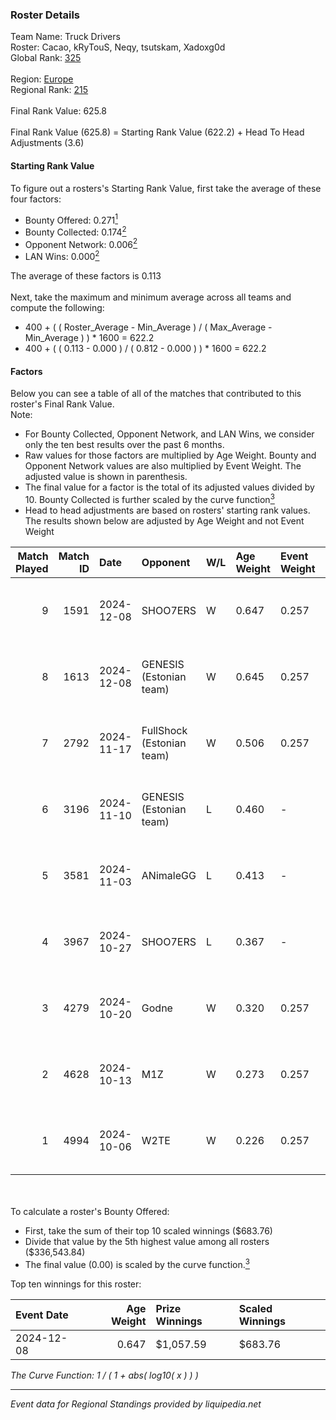 ### Roster Details<br />
Team Name: Truck Drivers<br />
Roster: Cacao, kRyTouS, Neqy, tsutskam, Xadoxg0d<br />
Global Rank: [325](../../standings_global_2025_03_01.md)<br />
<br />
Region: [Europe]( ../../standings_europe_2025_03_01.md)<br />
Regional Rank: [215]( ../../standings_europe_2025_03_01.md)<br />
<br />
Final Rank Value:  625.8<br />
<br />
Final Rank Value (625.8) = Starting Rank Value (622.2) + Head To Head Adjustments (3.6)<br />

#### Starting Rank Value<br />
To figure out a rosters's Starting Rank Value, first take the average of these four factors:<br />
- Bounty Offered: 0.271[<sup>1</sup>](#table2)
- Bounty Collected: 0.174[<sup>2</sup>](#table1)
- Opponent Network: 0.006[<sup>2</sup>](#table1)
- LAN Wins: 0.000[<sup>2</sup>](#table1)

The average of these factors is 0.113<br />
<br />
Next, take the maximum and minimum average across all teams and compute the following:<br />
- 400 + ( ( Roster_Average - Min_Average ) / ( Max_Average - Min_Average ) ) * 1600 = 622.2
- 400 + ( ( 0.113 - 0.000 ) / ( 0.812 - 0.000 ) ) * 1600 = 622.2


#### Factors<br />
Below you can see a table of all of the matches that contributed to this roster's Final Rank Value.<br />
Note:<br />

- For Bounty Collected, Opponent Network, and LAN Wins, we consider only the ten best results over the past 6 months.
- Raw values for those factors are multiplied by Age Weight. Bounty and Opponent Network values are also multiplied by Event Weight. The adjusted value is shown in parenthesis.
- The final value for a factor is the total of its adjusted values divided by 10. Bounty Collected is further scaled by the curve function[<sup>3</sup>](#curveFunction)
- Head to head adjustments are based on rosters' starting rank values. The results shown below are adjusted by Age Weight and not Event Weight
<span id="table1"></span><br />


| Match Played | Match ID | Date       | Opponent                  | W/L | Age Weight | Event Weight | Bounty Collected | Opponent Network | LAN Wins  | H2H Adj. | Roster                                   |
| -: | -: | :- | :- | :- | :- | :- | :- | :- | :- | -: | :- |
|            9 |     1591 | 2024-12-08 | SHOO7ERS                  | W   | 0.647      | 0.257        | 0.001 (0.000)    | 0.171 (0.028)    | 0 (0.000) |    10.80 | Cacao, kRyTouS, Neqy, tsutskam, Xadoxg0d |
|            8 |     1613 | 2024-12-08 | GENESIS (Estonian team)   | W   | 0.645      | 0.257        | 0.000 (0.000)    | 0.120 (0.020)    | 0 (0.000) |     7.58 | Cacao, kRyTouS, Neqy, tsutskam, Xadoxg0d |
|            7 |     2792 | 2024-11-17 | FullShock (Estonian team) | W   | 0.506      | 0.257        | 0.000 (0.000)    | 0.019 (0.002)    | 0 (0.000) |     3.58 | Cacao, kRyTouS, Neqy, tsutskam, Xadoxg0d |
|            6 |     3196 | 2024-11-10 | GENESIS (Estonian team)   | L   | 0.460      | -            | -                | -                | -         |    -9.32 | Cacao, kRyTouS, Neqy, tsutskam, Xadoxg0d |
|            5 |     3581 | 2024-11-03 | ANimaleGG                 | L   | 0.413      | -            | -                | -                | -         |    -8.91 | Cacao, kRyTouS, Neqy, tsutskam, Xadoxg0d |
|            4 |     3967 | 2024-10-27 | SHOO7ERS                  | L   | 0.367      | -            | -                | -                | -         |    -5.83 | Cacao, kRyTouS, Neqy, tsutskam, Xadoxg0d |
|            3 |     4279 | 2024-10-20 | Godne                     | W   | 0.320      | 0.257        | 0.000 (0.000)    | 0.050 (0.004)    | 0 (0.000) |     2.16 | Cacao, kRyTouS, Neqy, tsutskam, Xadoxg0d |
|            2 |     4628 | 2024-10-13 | M1Z                       | W   | 0.273      | 0.257        | 0.000 (0.000)    | 0.124 (0.009)    | 0 (0.000) |     1.95 | Cacao, kRyTouS, Neqy, tsutskam, Xadoxg0d |
|            1 |     4994 | 2024-10-06 | W2TE                      | W   | 0.226      | 0.257        | 0.000 (0.000)    | 0.014 (0.001)    | 0 (0.000) |     1.59 | Cacao, kRyTouS, Neqy, tsutskam, Xadoxg0d |

<br />
<span id="table2"></span><br />
To calculate a roster's Bounty Offered:<br />

- First, take the sum of their top 10 scaled winnings ($683.76)
- Divide that value by the 5th highest value among all rosters ($336,543.84)
- The final value (0.00) is scaled by the curve function.[<sup>3</sup>](#curveFunction)

Top ten winnings for this roster:<br />

| Event Date | Age Weight | Prize Winnings | Scaled Winnings |
| :- | -: | :- | :- |
| 2024-12-08 |      0.647 | $1,057.59      | $683.76         |


<span id="curveFunction"></span>_The Curve Function: 1 / ( 1 + abs( log10( x ) ) )_<br />

---
_Event data for Regional Standings provided by liquipedia.net_<br />

